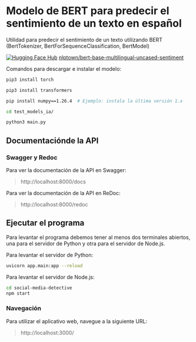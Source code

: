 # Modelo de BERT para predecir el sentimiento de un texto en español

Utilidad para predecir el sentimiento de un texto utilizando BERT (BertTokenizer, BertForSequenceClassification, BertModel)

[![Hugging Face Hub](https://huggingface.co/front/assets/huggingface_logo-noborder.svg)](https://huggingface.co/nlptown/bert-base-multilingual-uncased-sentiment) [nlptown/bert-base-multilingual-uncased-sentiment](https://huggingface.co/nlptown/bert-base-multilingual-uncased-sentiment)

Comandos para descargar e instalar el modelo:

``` bash
pip3 install torch

pip3 install transformers

pip install numpy==1.26.4  # Ejemplo: instala la última versión 1.x

cd test_models_ia/

python3 main.py
```

## Documentaciónde la API

### Swagger y Redoc

Para ver la documentación de la API en Swagger:

> http://localhost:8000/docs

Para ver la documentación de la API en ReDoc:

> http://localhost:8000/redoc

## Ejecutar el programa

Para levantar el programa debemos tener al menos dos terminales abiertos, una para el servidor de Python y otra para el servidor de Node.js.

Para levantar el servidor de Python:

``` bash
uvicorn app.main:app --reload
``` 

Para levantar el servidor de Node.js:

``` bash
cd social-media-detective
npm start
```

### Navegación

Para utilizar el aplicativo web, navegue a la siguiente URL:

> http://localhost:3000/